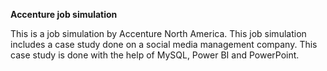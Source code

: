 **Accenture job simulation**

This is a job simulation by Accenture North America. This job simulation includes a case study done on a social media management company. This case study is done with the help of MySQL, Power BI and PowerPoint.
